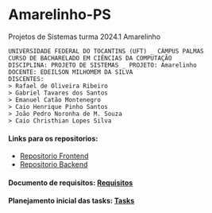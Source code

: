 # Amarelinho-PS
Projetos de Sistemas turma 2024.1 Amarelinho

```
UNIVERSIDADE FEDERAL DO TOCANTINS (UFT) _ CÂMPUS PALMAS
CURSO DE BACHARELADO EM CIÊNCIAS DA COMPUTAÇÃO
DISCIPLINA: PROJETO DE SISTEMAS _ PROJETO: Amarelinho
DOCENTE: EDEILSON MILHOMEM DA SILVA
DISCENTES:
> Rafael de Oliveira Ribeiro
> Gabriel Tavares dos Santos
> Emanuel Catão Montenegro
> Caio Henrique Pinho Santos
> João Pedro Noronha de M. Souza
> Caio Christhian Lopes Silva
```

#### Links para os repositorios:

- [Repositorio Frontend](https://github.com/CaioChristhian/amarelinho-mobile/)
- [Repositorio Backend](https://github.com/jpnoronhaa/amarelinho-backend)

#### Documento de requisitos: [Requisitos](https://github.com/rafaeld74/Amarelinho-PS/blob/main/Requisitos.md)

#### Planejamento inicial das tasks: [Tasks](https://github.com/rafaeld74/Amarelinho-PS/blob/main/Tasks.md)

